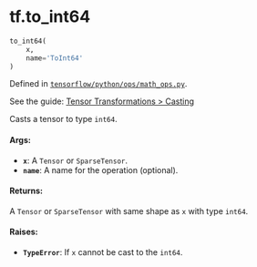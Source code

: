 <div itemscope itemtype="http://developers.google.com/ReferenceObject">
<meta itemprop="name" content="tf.to_int64" />
</div>

# tf.to_int64

``` python
to_int64(
    x,
    name='ToInt64'
)
```



Defined in [`tensorflow/python/ops/math_ops.py`](https://www.tensorflow.org/code/tensorflow/python/ops/math_ops.py).

See the guide: [Tensor Transformations > Casting](../../../api_guides/python/array_ops.md#Casting)

Casts a tensor to type `int64`.

#### Args:

* <b>`x`</b>: A `Tensor` or `SparseTensor`.
* <b>`name`</b>: A name for the operation (optional).


#### Returns:

  A `Tensor` or `SparseTensor` with same shape as `x` with type `int64`.


#### Raises:

* <b>`TypeError`</b>: If `x` cannot be cast to the `int64`.